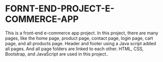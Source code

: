# FORNT-END-PROJECT-E-COMMERCE-APP
This is a front-end e-commerce app project. In this project, there are many pages, like the home page, product page, contact page, login page, cart page, and all products page. Header and footer using a Java script added all pages. And all page folders are linked to each other. HTML, CSS, Bootstrap, and JavaScript are used in this project..
